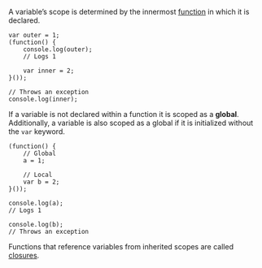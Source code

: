 A variable’s scope is determined by the innermost [function](#functions) in which it
is declared.

    var outer = 1;
    (function() {
        console.log(outer);
        // Logs 1

        var inner = 2;
    }());

    // Throws an exception
    console.log(inner);

If a variable is not declared within a function it is scoped as a **global**.
Additionally, a variable is also scoped as a global if it is initialized
without the ```var``` keyword.

    (function() {
        // Global
        a = 1;

        // Local
        var b = 2;
    }());

    console.log(a);
    // Logs 1

    console.log(b);
    // Throws an exception

Functions that reference variables from inherited scopes are called
[closures](#closures).
